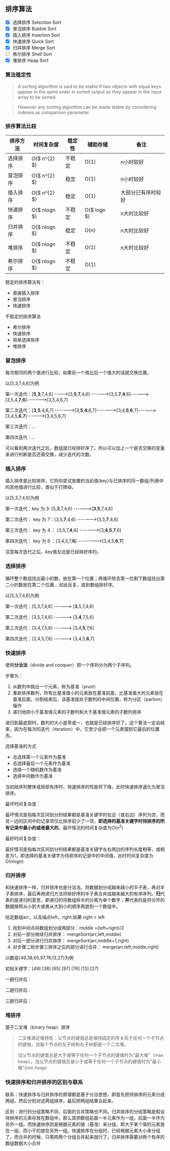 ## 排序算法

- [x] 选择排序  Selection Sort 
- [x] 冒泡排序  Bubble Sort
- [x] 插入排序  Insertion Sort
- [x] 快速排序  Quick Sort
- [x] 归并排序  Merge Sort
- [ ] 希尔排序 Shell Sort 
- [x] 堆排序  Heap Sort

### 算法稳定性

> A sorting algorithm is said to be stable if two objects with equal keys appear in the same order in sorted output as they appear in the input array to be sorted.

> However any sorting algorithm can be made stable by considering indexes as comparison parameter.

### 排序算法比较

| 排序方法 | 时间复杂度   | 稳定性 | 辅助存储 |      | 备注               |
| -------- | ------------ | ------ | -------- | ---- | ------------------ |
| 选择排序 | O($ n^{2} $) | 不稳定 | O(1)     |      | n小时较好          |
| 冒泡排序 | O($ n^{2} $) | 稳定   | O(1)     |      | n小时较好          |
| 插入排序 | O($ n^{2} $) | 稳定   | O(1)     |      | 大部分已有序时较好 |
| 快速排序 | O($ nlogn $) | 不稳定 | O($ logn $)        |      | n大时比较好        |
| 归并排序 | O($ nlogn $) | 稳定   | O(n)     |      | n大时比较好        |
| 堆排序   | O($ nlogn $) | 不稳定 | O(1)     |      | n大时比较好        |
| 希尔排序 | O($ nlogn $) | 不稳定 | O(1)     |      |                    |

稳定的排序算法有：

* 直接插入排序
* 冒泡排序
* 快速排序

不稳定的排序算法

* 希尔排序
* 快速排序
* 简单选择排序
* 堆排序

### 冒泡排序

每次相邻的两个值进行比较，如果前一个值比后一个值大的话就交换位置。

以[5,3,7,4,6]为例

第一次迭代：[__5__,__3__,7,4,6]  ---->[3,__5__,**7**,4,6] ------>[3,5,__7__,__4__,6]------>[3,5,4,__7__,__6__]------->[3,5,4,6,7]

第二次迭代：[__3__,__5__,4,6,7] ------->[3,__5__,__4__,6,7]------->[3,4,__5__,__6__,7]------>[3,4,5,__6__,__7__]------>[3,4,5,6,7]

第三次迭代：...

第四次迭代 : ...

可以看到两次迭代之后，数组就已经排好序了。所以可以加上一个是否交换的变量来进行判断是否还需交换，减少迭代的次数。

### 插入排序

插入排序是比较排序，它将你尝试放置的当前值(key)与已排序的同一数组/列表中的其他值进行比较，类似于打牌:smile:。

以[5,3,7,4,6]为例

第一次迭代：key 为 3: [5,__3__,7,4,6] ------>[__3__,__5__,7,4,6]

第二次迭代： key 为 7：[3,5,__7__,4,6] ------->[3,5,__7__,4,6]

第三次迭代： key 为 4 ： [3,5,7,__4__,6] ------->[3,__4__,__5__,__7__,6]

第四次迭代： key 为 6 ：[3,4,5,7,__6__] --------->[3,4,5,__6__,__7__]

注意每次迭代之后，key值左边是已经排好序的。

### 选择排序

循环整个数组找出最小的数，放在第一个位置；再循环除去第一位剩下数组找出第二小的数放在第二个位置... 如此反复，直到数组排好序。

以[5,3,7,4,6]为例

第一次迭代：[5,3,7,4,6] ------> [__3__,5,7,4,6]

第二次迭代：[3,5,7,4,6] ------> [3,__4__,7,5,6]

第三次迭代：[3,4,7,5,6] ------> [3,4,__5__,7,6]

第四次迭代：[3,4,5,7,6] ------> [3,4,5,__6__,7]

### 快速排序

使用**分治法**（divide and conquer）把一个序列分为两个子序列。

步骤为：

1. 从数列中挑出一个元素，称为基准（pivot）
2. 重新排序数列，所有比基准值小的元素放在基准前面，比基准值大的元素放在基准后面。分割结束后，该基准就处于数列的中间位置，称为分区（partion）操作
3. 递归地把小于基准值元素的子数列和大于基准值元素的子数列排序

递归到最底部时，数列的大小是零或一，也就是已经排序好了。这个算法一定会结束，因为在每次的迭代（iteration）中，它至少会把一个元素摆到它最后的位置去。

选择基准的方式

* 总选择第一个元素作为基准
* 总选择最后一个元素作为基准
* 选择一个随机数作为基准
* 选择中间数作为基准

当初始序列整体或局部有序时，快速排序的性能将下降。此时快速排序退化为冒泡排序。

最坏时间复杂度：

最坏情况是指每次区间划分的结果都是基准关键字的左边（或右边）序列为空，而另一边的区间中的记录项仅比排序前少了一项，**即选择的基准关键字时待排序的所有记录中最小的或者最大的**。最坏情况的时间复杂度为O($n^2$)

最好时间复杂度：

最好情况是指每次区间划分的结果都是基准关键字左右两边的序列长度相等，或相差为1，即选择的基准关键字为待排序的记录中的中间值。此时时间复杂度为O($nlogn$)

### 归并排序

和快速排序一样，归并排序也是分治法。将数据划分成越来越小的半子表，再对半子表排序，最后再用递归方法将排好序的半子表合并成越来越大的有序序列。**归**代表的是递归的意思，即递归的将数组拆半的分离为单个数字；**并**代表的是将分开的数据按照从小到大或者从大到小的顺序再放到一个数组中。

给定数组arr，以及端点left，right.如果 right > left

1. 找到中间点将数组划分成两部分：middle =(left+right)/2
2. 对前一部分继续归并排序： mergeSort(arr,left,middle)
3. 对后一部分进行归并排序： mergeSort(arr,middle+1,right)
4. 对步骤二和步骤三排序之后的部分进行合并： merge(arr,left,middle,right)

以数组{49,38,65,97,76,13,27}为例

初始关键字：[49] [38] [65] [97] [76] [13] [27] 

一趟归并后：

二趟归并后：

三趟归并后：

### 堆排序

基于二叉堆（binary heap）排序

> 二叉堆满足堆特性：父节点的键值总是保持固定的序关系于任何一个子节点的键值，且每个节点的左子树和右子树都是一个二叉堆。
>
> 当父节点的键值总是大于或等于任何一个子节点的键值时为“最大堆”（max heap）。当父节点的键值总是小于或等于任何一个子节点的键值时为"最小堆"(min heap)

### 快速排序和归并排序的区别与联系

联系：快速排序与归并排序的原理都是基于分治思想，即首先把待排序的元素分成两组，然后分别对这两组排序，最后把两组结果合起来。

区别：进行的分组策略不同，后面的合并策略也不同。归并排序的分组策略是假设待排序的元素存放在数组中，那么其把数组前面一半元素作为一组，后面一半作为另外一组。而快速排序则是根据元素的值（基准）来分组，即大于某个值的元素放在一组，而小于的放在另外一组。快速排序在分组时，已经根据元素大小来分组了，而合并的时候，只需把两个分组合并起来就行了，归并排序需要对两个有序的数组数据大小合并
